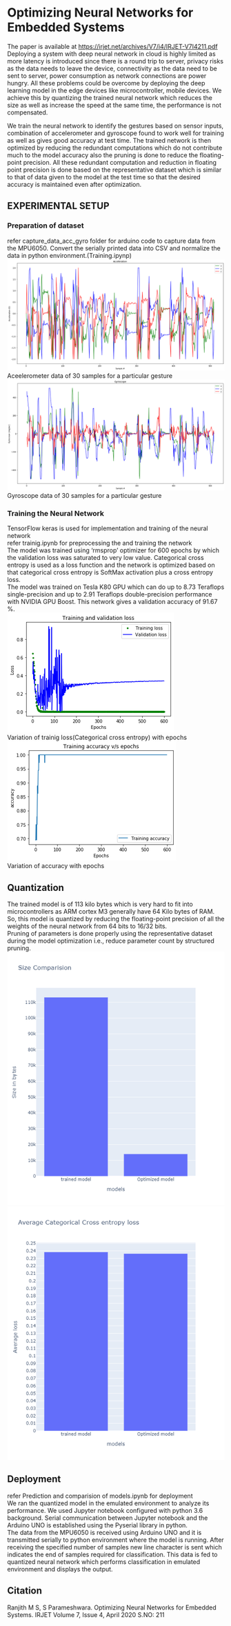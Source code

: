 # Optimizing Neural Networks for Embedded Systems
The paper is available at https://irjet.net/archives/V7/i4/IRJET-V7I4211.pdf  
Deploying a system with deep neural network in cloud is highly limited as more latency is introduced since there is a round trip to server, privacy risks as the data needs to leave the device, connectivity as the data need to be sent to server, power consumption as network connections are power hungry. All these problems could be overcome by deploying the deep learning model in the edge devices like microcontroller, mobile devices. We achieve this by quantizing the trained neural network which reduces the size as well as increase the speed at the same time, the performance is not compensated.  
  
We train the neural network to identify the gestures based on sensor inputs, combination of accelerometer and gyroscope found to work well for training as well as gives good accuracy at test time. The trained network is then optimized by reducing the redundant computations which do not contribute much to the model accuracy also the pruning is done to reduce the floating-point precision. All these redundant computation and reduction in floating point precision is done based on the representative dataset which is similar to that of data given to the model at the test time so that the desired accuracy is maintained even after optimization.  
## EXPERIMENTAL SETUP
### Preparation of dataset
refer capture_data_acc_gyro folder for arduino code to capture data from the MPU6050. Convert the serially printed data into CSV and normalize the data in python environment.(Training.ipynp)
![](images/accelrometer.png)
Aceelerometer data of 30 samples for a particular gesture
![](images/gyroscope.png)
Gyroscope data of 30 samples for a particular gesture
### Training the Neural Network
TensorFlow keras is used for implementation and training of the neural network  
refer trainig.ipynb for preprocessing the and training the network   
The model was trained using ‘rmsprop’ optimizer for 600 epochs by which the validation loss was saturated to very low value. Categorical cross entropy is used as a loss function and the network is optimized based on that categorical cross entropy is SoftMax activation plus a cross entropy loss.   
The model was trained on Tesla K80 GPU which can do up to 8.73 Teraflops single-precision and up to 2.91 Teraflops double-precision performance with NVIDIA GPU Boost. This network gives a validation accuracy of 91.67 %.  
![](images/loss.png)  
Variation of trainig loss(Categorical cross entropy) with epochs  
![](images/accuracy.png)  
Variation of accuracy with epochs  
## Quantization
The trained model is of 113 kilo bytes which is very hard to fit into microcontrollers as ARM cortex M3 generally have 64 Kilo bytes of RAM. So, this model is quantized by reducing the floating-point precision of all the weights of the neural network from 64 bits to 16/32 bits.  
Pruning of parameters is done properly using the representative dataset during the model optimization i.e., reduce parameter count by structured pruning.   
![](images/size.png)  
![](images/loss_comp.png) 
## Deployment
refer Prediction and comparision of models.ipynb for deployment  
We ran the quantized model in the emulated environment to analyze its performance. We used Jupyter notebook configured with python 3.6 background. Serial communication between Jupyter notebook and the Arduino UNO is established using the Pyserial library in python.   
The data from the MPU6050 is received using Arduino UNO and it is transmitted serially to python environment where the model is running. After receiving the specified number of samples new line character is sent which indicates the end of samples required for classification. This data is fed to quantized neural network which performs classification in emulated environment and displays the output.
## Citation
Ranjith M S, S Parameshwara. Optimizing Neural Networks for Embedded Systems. IRJET Volume 7, Issue 4,  April 2020 S.NO: 211

